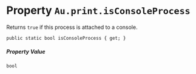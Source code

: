 # Property `Au.print.isConsoleProcess`

Returns `true` if this process is attached to a console.

```
public static bool isConsoleProcess { get; }
```

##### Property Value

`bool`